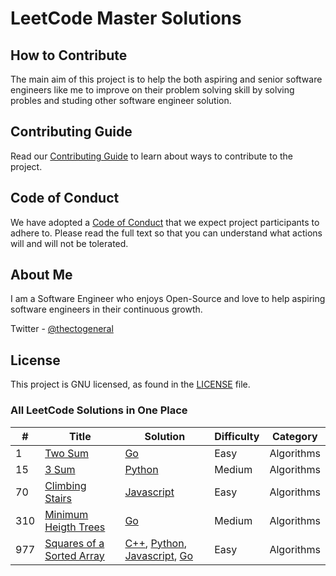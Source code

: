 # LeetCode Master Solutions

## How to Contribute

The main aim of this project is to help the both aspiring and senior software engineers like me to improve on their problem solving skill by solving probles and studing other software engineer solution.

## Contributing Guide

Read our [Contributing Guide](./CONTRIBUTING.md) to learn about ways to contribute to the project.

## Code of Conduct

We have adopted a [Code of Conduct](./CODE_OF_CONDUCT.md) that we expect project participants to adhere to. Please read the full text so that you can understand what actions will and will not be tolerated.

## About Me

I am a Software Engineer who enjoys Open-Source and love to help aspiring software engineers in their continuous growth.

Twitter - [@thectogeneral](https://twitter.com/thectogeneral)

## License

This project is GNU licensed, as found in the [LICENSE](LICENSE) file.

### All LeetCode Solutions in One Place

| #   | Title                                                                                 | Solution                                                                                                                                                                                                                  | Difficulty | Category   |
| --- | ------------------------------------------------------------------------------------- | ------------------------------------------------------------------------------------------------------------------------------------------------------------------------------------------------------------------------- | ---------- | ---------- |
| 1   | [Two Sum](https://leetcode.com/problems/two-sum/)                                     | [Go](./Algorithms/go/twoSum.go)                                                                                                                                                                                           | Easy       | Algorithms |
| 15  | [3 Sum](https://leetcode.com/problems/3sum/)                                          | [Python](./Algorithms/python/threesum.py)                                                                                                                                                                                 | Medium     | Algorithms |
| 70  | [Climbing Stairs](https://leetcode.com/problems/climbing-stairs/)                     | [Javascript](./Algorithms/javascript/climbingStairs.js)                                                                                                                                                                   | Easy       | Algorithms |
| 310 | [Minimum Heigth Trees](https://leetcode.com/problems/minimum-height-trees/)           | [Go](./Algorithms/go/minimumHeightTrees.go)                                                                                                                                                                               | Medium     | Algorithms |
| 977 | [Squares of a Sorted Array](https://leetcode.com/problems/squares-of-a-sorted-array/) | [C++](./Algorithms/cpp/squaresOfASortedArray.cpp), [Python](./Algorithms/python/squaresOfASortedArray.py), [Javascript](./Algorithms/javascript/squaresOfASortedArray.js), [Go](./Algorithms/go/squaresOfASortedArray.go) | Easy       | Algorithms |
